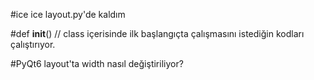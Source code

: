 #ice ice layout.py'de kaldım

#def __init__() // class içerisinde ilk başlangıçta çalışmasını istediğin kodları çalıştırıyor.

#PyQt6 layout'ta width nasıl değiştiriliyor? 